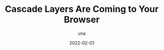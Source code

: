 ---
author: una
date: 2022-02-01
permalink: false
publisher: chromiumdev
tags:
  - css
  - cascade
  - user-agents
  - support
target_url: https://developer.chrome.com/blog/cascade-layers/
title: Cascade Layers Are Coming to Your Browser
---